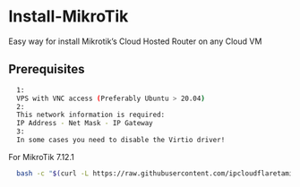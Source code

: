 # Install-MikroTik
Easy way for install Mikrotik’s Cloud Hosted Router on any Cloud VM

## Prerequisites

```bash
  1:
  VPS with VNC access (Preferably Ubuntu > 20.04)
  2:
  This network information is required:
  IP Address - Net Mask - IP Gateway
  3:
  In some cases you need to disable the Virtio driver!
```

For MikroTik 7.12.1

```bash
  bash -c "$(curl -L https://raw.githubusercontent.com/ipcloudflaretamiz/mikro/main/mik78.sh)"
```
